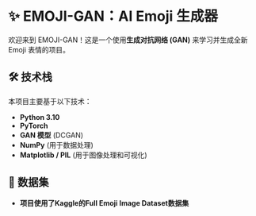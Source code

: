 # ✨ EMOJI-GAN：AI Emoji 生成器

[](https://github.com/gaigai2002/emoji_gan)

欢迎来到 EMOJI-GAN！这是一个使用**生成对抗网络 (GAN)** 来学习并生成全新 Emoji 表情的项目。


## 🛠️ 技术栈

本项目主要基于以下技术：

  * **Python 3.10**
  * **PyTorch** 
  * **GAN 模型** (DCGAN)
  * **NumPy** (用于数据处理)
  * **Matplotlib / PIL** (用于图像处理和可视化)


## 🎨 数据集


  * **项目使用了Kaggle的Full Emoji Image Dataset数据集**
 
